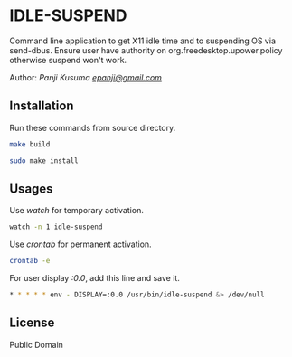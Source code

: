 # IDLE-SUSPEND

Command line application to get X11 idle time and to suspending OS via send-dbus.
Ensure user have authority on org.freedesktop.upower.policy otherwise suspend won't work.

Author: _Panji Kusuma <epanji@gmail.com>_

## Installation

Run these commands from source directory.

```sh
make build
```

```sh
sudo make install
```

## Usages

Use _watch_ for temporary activation.

```sh
watch -n 1 idle-suspend
```

Use _crontab_ for permanent activation.

```sh
crontab -e
```
For user display _:0.0_, add this line and save it.

```sh
* * * * * env - DISPLAY=:0.0 /usr/bin/idle-suspend &> /dev/null
```

## License

Public Domain
